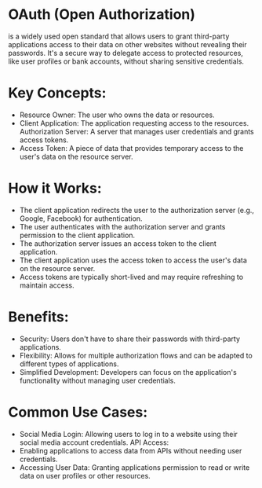 # OAuth (Open Authorization) 
is a widely used open standard that allows users to grant third-party applications access to their data on other websites without revealing their passwords. It's a secure way to delegate access to protected resources, like user profiles or bank accounts, without sharing sensitive credentials. 

# Key Concepts:
- Resource Owner: The user who owns the data or resources. 
- Client Application: The application requesting access to the resources. 
Authorization Server: A server that manages user credentials and grants access tokens. 
- Access Token: A piece of data that provides temporary access to the user's data on the resource server.
 
# How it Works:
- The client application redirects the user to the authorization server (e.g., Google, Facebook) for authentication. 
- The user authenticates with the authorization server and grants permission to the client application. 
- The authorization server issues an access token to the client application. 
- The client application uses the access token to access the user's data on the resource server. 
- Access tokens are typically short-lived and may require refreshing to maintain access.
 
# Benefits:
- Security: Users don't have to share their passwords with third-party applications. 
- Flexibility: Allows for multiple authorization flows and can be adapted to different types of applications. 
- Simplified Development: Developers can focus on the application's functionality without managing user credentials. 

# Common Use Cases:
- Social Media Login:
Allowing users to log in to a website using their social media account credentials. 
API Access:
- Enabling applications to access data from APIs without needing user credentials. 
- Accessing User Data:
Granting applications permission to read or write data on user profiles or other resources. 
